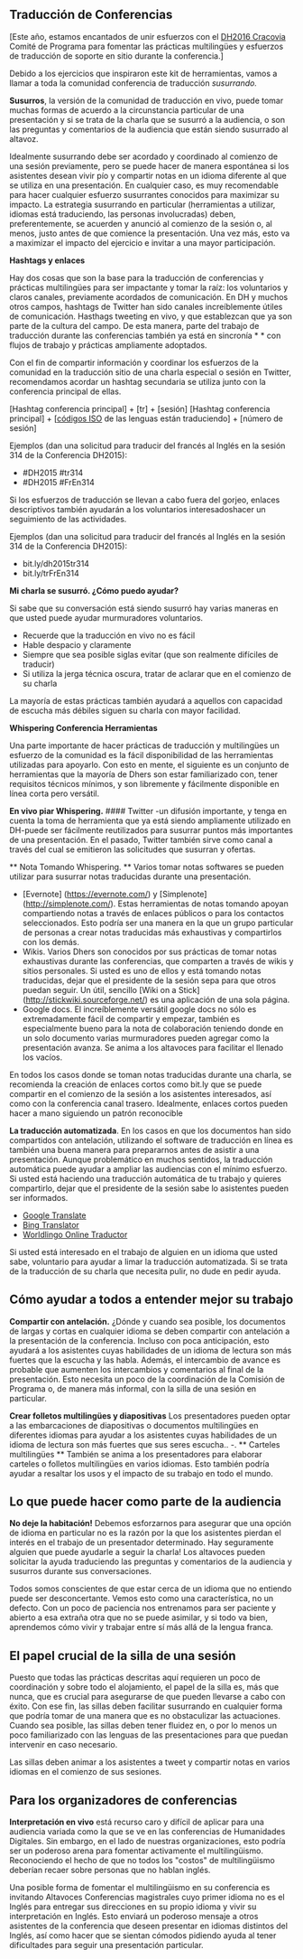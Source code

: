 ## Traducción de Conferencias

\[Este año, estamos encantados de unir esfuerzos con el [DH2016 Cracovia](http://dh2016.adho.org/) Comité de Programa para fomentar las prácticas multilingües y esfuerzos de traducción de soporte en sitio durante la conferencia.]


Debido a los ejercicios que inspiraron este kit de herramientas, vamos a llamar a toda la comunidad conferencia de traducción *susurrando.*

**Susurros**, la versión de la comunidad de traducción en vivo, puede tomar muchas formas de acuerdo a la circunstancia particular de una presentación y si se trata de la charla que se susurró a la audiencia, o son las preguntas y comentarios de la audiencia que están siendo susurrado al altavoz.

Idealmente susurrando debe ser acordado y coordinado al comienzo de una sesión previamente, pero se puede hacer de manera espontánea si los asistentes desean vivir pío y compartir notas en un idioma diferente al que se utiliza en una presentación.
En cualquier caso, es muy recomendable para hacer cualquier esfuerzo susurrantes conocidos para maximizar su impacto. La estrategia susurrando en particular (herramientas a utilizar, idiomas está traduciendo, las personas involucradas) deben, preferentemente, se acuerden y anunció al comienzo de la sesión o, al menos, justo antes de que comience la presentación. Una vez más, esto va a maximizar el impacto del ejercicio e invitar a una mayor participación.


**Hashtags y enlaces**


Hay dos cosas que son la base para la traducción de conferencias y prácticas multilingües para ser impactante y tomar la raíz: los voluntarios y claros canales, previamente acordados de comunicación. En DH y muchos otros campos, hashtags de Twitter han sido canales increíblemente útiles de comunicación. Hasthags tweeting en vivo, y que establezcan que ya son parte de la cultura del campo. De esta manera, parte del trabajo de traducción durante las conferencias también ya está en sincronía * * con flujos de trabajo y prácticas ampliamente adoptados.

Con el fin de compartir información y coordinar los esfuerzos de la comunidad en la traducción sitio de una charla especial o sesión en Twitter, recomendamos acordar un hashtag secundaria se utiliza junto con la conferencia principal de ellas.

[Hashtag conferencia principal] + [tr] + [sesión]
[Hashtag conferencia principal] + [[códigos ISO](http://www.loc.gov/standards/iso639-2/php/English_list.php) de las lenguas están traduciendo] + [número de sesión]

Ejemplos (dan una solicitud para traducir del francés al Inglés en la sesión 314 de la Conferencia DH2015):

- \#DH2015 #tr314
- \#DH2015 #FrEn314

Si los esfuerzos de traducción se llevan a cabo fuera del gorjeo, enlaces descriptivos también ayudarán a los voluntarios interesados ​​hacer un seguimiento de las actividades.

Ejemplos (dan una solicitud para traducir del francés al Inglés en la sesión 314 de la Conferencia DH2015):

- bit.ly/dh2015tr314
- bit.ly/trFrEn314


**Mi charla se susurró. ¿Cómo puedo ayudar?**

Si sabe que su conversación está siendo susurró hay varias maneras en que usted puede ayudar murmuradores voluntarios.

- Recuerde que la traducción en vivo no es fácil
- Hable despacio y claramente
- Siempre que sea posible siglas evitar (que son realmente difíciles de traducir)
- Si utiliza la jerga técnica oscura, tratar de aclarar que en el comienzo de su charla

La mayoría de estas prácticas también ayudará a aquellos con capacidad de escucha más débiles siguen su charla con mayor facilidad.


**Whispering Conferencia Herramientas**

Una parte importante de hacer prácticas de traducción y multilingües un esfuerzo de la comunidad es la fácil disponibilidad de las herramientas utilizadas para apoyarlo. Con esto en mente, el siguiente es un conjunto de herramientas que la mayoría de Dhers son estar familiarizado con, tener requisitos técnicos mínimos, y son libremente y fácilmente disponible en línea corta pero versátil.

**En vivo piar Whispering.** #### Twitter -un difusión importante, y tenga en cuenta la toma de herramienta que ya está siendo ampliamente utilizado en DH-puede ser fácilmente reutilizados para susurrar puntos más importantes de una presentación. En el pasado, Twitter también sirve como canal a través del cual se emitieron las solicitudes que susurran y ofertas.


** Nota Tomando Whispering. ** Varios tomar notas softwares se pueden utilizar para susurrar notas traducidas durante una presentación.

- [Evernote] (https://evernote.com/) y [Simplenote] (http://simplenote.com/). Estas herramientas de notas tomando apoyan compartiendo notas a través de enlaces públicos o para los contactos seleccionados. Esto podría ser una manera en la que un grupo particular de personas a crear notas traducidas más exhaustivas y compartirlos con los demás.
- Wikis. Varios Dhers son conocidos por sus prácticas de tomar notas exhaustivas durante las conferencias, que comparten a través de wikis y sitios personales. Si usted es uno de ellos y está tomando notas traducidas, dejar que el presidente de la sesión sepa para que otros puedan seguir. Un útil, sencillo [Wiki on a Stick] (http://stickwiki.sourceforge.net/) es una aplicación de una sola página.
- Google docs. El increíblemente versátil google docs no sólo es extremadamente fácil de compartir y empezar, también es especialmente bueno para la nota de colaboración teniendo donde en un solo documento varias murmuradores pueden agregar como la presentación avanza. Se anima a los altavoces para facilitar el llenado los vacíos.

En todos los casos donde se toman notas traducidas durante una charla, se recomienda la creación de enlaces cortos como bit.ly que se puede compartir en el comienzo de la sesión a los asistentes interesados, así como con la conferencia canal trasero.
Idealmente, enlaces cortos pueden hacer a mano siguiendo un patrón reconocible


**La traducción automatizada**. En los casos en que los documentos han sido compartidos con antelación, utilizando el software de traducción en línea es también una buena manera para prepararnos antes de asistir a una presentación. Aunque problemático en muchos sentidos, la traducción automática puede ayudar a ampliar las audiencias con el mínimo esfuerzo. Si usted está haciendo una traducción automática de tu trabajo y quieres compartirlo, dejar que el presidente de la sesión sabe lo asistentes pueden ser informados.

- [Google Translate](https://translate.google.com/)
- [Bing Translator](https://www.bing.com/translator/)
- [Worldlingo Online Traductor](http://www.worldlingo.com/en_us/products_services/worldlingo_translator.html)

Si usted está interesado en el trabajo de alguien en un idioma que usted sabe, voluntario para ayudar a limar la traducción automatizada. Si se trata de la traducción de su charla que necesita pulir, no dude en pedir ayuda.


## Cómo ayudar a todos a entender mejor su trabajo


**Compartir con antelación.** ¿Dónde y cuando sea posible, los documentos de largas y cortas en cualquier idioma se deben compartir con antelación a la presentación de la conferencia. Incluso con poca anticipación, esto ayudará a los asistentes cuyas habilidades de un idioma de lectura son más fuertes que la escucha y las habla. Además, el intercambio de avance es probable que aumenten los intercambios y comentarios al final de la presentación. Esto necesita un poco de la coordinación de la Comisión de Programa o, de manera más informal, con la silla de una sesión en particular.


**Crear folletos multilingües y diapositivas** Los presentadores pueden optar a las embarcaciones de diapositivas o documentos multilingües en diferentes idiomas para ayudar a los asistentes cuyas habilidades de un idioma de lectura son más fuertes que sus seres escucha..
-. ** Carteles multilingües ** También se anima a los presentadores para elaborar carteles o folletos multilingües en varios idiomas. Esto también podría ayudar a resaltar los usos y el impacto de su trabajo en todo el mundo.

## Lo que puede hacer como parte de la audiencia

**No deje la habitación!** Debemos esforzarnos para asegurar que una opción de idioma en particular no es la razón por la que los asistentes pierdan el interés en el trabajo de un presentador determinado. Hay seguramente alguien que puede ayudarle a seguir la charla!
Los altavoces pueden solicitar la ayuda traduciendo las preguntas y comentarios de la audiencia y susurros durante sus conversaciones.

Todos somos conscientes de que estar cerca de un idioma que no entiendo puede ser desconcertante. Vemos esto como una característica, no un defecto. Con un poco de paciencia nos entrenamos para ser paciente y abierto a esa extraña otra que no se puede asimilar, y si todo va bien, aprendemos cómo vivir y trabajar entre sí más allá de la lengua franca.


## El papel crucial de la silla de una sesión

Puesto que todas las prácticas descritas aquí requieren un poco de coordinación y sobre todo el alojamiento, el papel de la silla es, más que nunca, que es crucial para asegurarse de que pueden llevarse a cabo con éxito. Con ese fin, las sillas deben facilitar susurrando en cualquier forma que podría tomar de una manera que es no obstaculizar las actuaciones. Cuando sea posible, las sillas deben tener fluidez en, o por lo menos un poco familiarizado con las lenguas de las presentaciones para que puedan intervenir en caso necesario.

Las sillas deben animar a los asistentes a tweet y compartir notas en varios idiomas en el comienzo de sus sesiones.

## Para los organizadores de conferencias

**Interpretación en vivo** está recurso caro y difícil de aplicar para una audiencia variada como la que se ve en las conferencias de Humanidades Digitales. Sin embargo, en el lado de nuestras organizaciones, esto podría ser un poderoso arena para fomentar activamente el multilingüismo. Reconociendo el hecho de que no todos los "costos" de multilingüismo deberían recaer sobre personas que no hablan inglés.

Una posible forma de fomentar el multilingüismo en su conferencia es invitando Altavoces Conferencias magistrales cuyo primer idioma no es el Inglés para entregar sus direcciones en su propio idioma y vivir su interpretación en Inglés. Esto enviará un poderoso mensaje a otros asistentes de la conferencia que deseen presentar en idiomas distintos del Inglés, así como hacer que se sientan cómodos pidiendo ayuda al tener dificultades para seguir una presentación particular.
